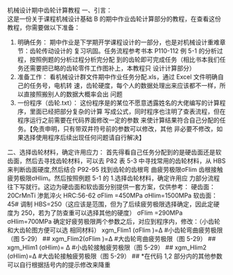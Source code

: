 机械设计期中齿轮计算教程
一、引言：  
这是一份关于课程机械设计基础 B 的期中作业齿轮计算部分的教程，在查看这份教程，你需要做以下准备：  
1. 明确任务：
   期中作业是下学期开学课程设计的一部分，也是对机械设计重难章节：齿轮传动设计的
复习巩固。任务流程参考书本 P110-112 例 5-1 的分析过程，按照例题的分析过程分析完分配
到的齿轮即可完成任务（相比书本我们任务还需要把已略的齿轮零件工作图补上，本教程只
设计计算部分）
2. 准备工作：
   看机械设计群文件期中作业任务分配.xls，通过 Excel 文件明确自己的任务号，电机转
速，齿轮硬度，每个人的数据处理出来应该都不一样，所以直接照搬别人的数据大概率会出
问题
4. 一份程序（齿轮.txt）：
这份程序是的某位不愿意透露姓名的大佬编写的计算程序，里面已经把部分复杂的计算
写成公式，同时程序也注明了查表流程，但在程序运行之前需要在代码界面修改一定的参数
来使计算结果符合自己分配的任务。【免责申明，只有带双井符号前的参数可以修改，其他
非必要不修改，如果选择使用程序后续出现任何问题请自行解决】

二、选择齿轮材料，确定许用应力：
首先得看自己任务分配到的是硬齿面还是软齿面，然后去寻找齿轮材料，可以去 P82
表 5-3 中寻找常用的齿轮材料，从 HBS 来判断齿面硬度,然后结合 P92-95 找到齿轮的齿根弯
曲疲劳极限σFlim 齿根接触疲劳极限σHlim。然后按照例题 5-1 的 1.选择齿轮材料，确定许用应
力部分流程往下写就行。这边为硬齿面和软齿面分别提供一套方案，仅供参考：
硬齿面：20CrMnTi 渗氮淬火 HRC:56-62 σFlim =450MPa σHlim=1500MPa
软齿面：45# 调制 HBS=250（这应该是范围，但为了后续疲劳极限选择确定，因此定硬
度为 250，若为了防查重可以选择其他的硬度） σFlim =290MPa σHlim=700MPa
确定好疲劳极限两个参数之后，对应到程序内，修改：（小齿轮和大齿轮图方便可以选
相同材料）
xgm_Flim1 (σFlim )=Δ #小齿轮弯曲疲劳极限（图 5-29） ##
xgm_Flim2(σFlim )=Δ #大齿轮弯曲疲劳极限（图 5-29） ##
xgm_Hlim1 (σHlim)= Δ #小齿轮接触疲劳极限（图 5-29） ##
xgm_Hlim2 (σHlim)=Δ #大齿轮接触疲劳极限（图 5-29） ##
*在代码 1,2 部分内的其他参数可以自行根据括号内的提示修改来降重
